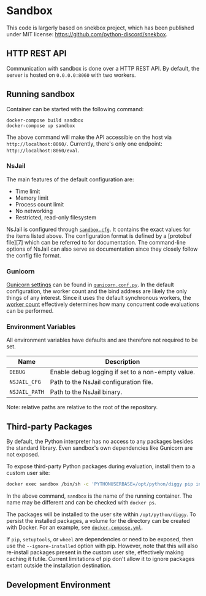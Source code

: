 # Sandbox

This code is largerly based on snekbox project, which has been published under MIT license: <https://github.com/python-discord/snekbox>.

## HTTP REST API

Communication with sandbox is done over a HTTP REST API. By default,
the server is hosted on `0.0.0.0:8060` with two workers.

## Running sandbox

Container can be started with the following command:

```
docker-compose build sandbox
docker-compose up sandbox
```

The above command will make the API accessible on the host via
`http://localhost:8060/`. Currently, there's only one endpoint:
`http://localhost:8060/eval`.

### NsJail

The main features of the default configuration are:

* Time limit
* Memory limit
* Process count limit
* No networking
* Restricted, read-only filesystem

NsJail is configured through [`sandbox.cfg`]. It contains the exact
values for the items listed above. The configuration format is defined
by a [protobuf file][7] which can be referred to for
documentation. The command-line options of NsJail can also serve as
documentation since they closely follow the config file format.

### Gunicorn

[Gunicorn settings] can be found in [`gunicorn.conf.py`]. In the
default configuration, the worker count and the bind address are
likely the only things of any interest. Since it uses the default
synchronous workers, the [worker count] effectively determines how
many concurrent code evaluations can be performed.

### Environment Variables

All environment variables have defaults and are therefore not required
to be set.

Name | Description
---- | -----------
`DEBUG` | Enable debug logging if set to a non-empty value.
`NSJAIL_CFG` | Path to the NsJail configuration file.
`NSJAIL_PATH` | Path to the NsJail binary.

Note: relative paths are relative to the root of the repository.

## Third-party Packages

By default, the Python interpreter has no access to any packages
besides the standard library. Even sandbox's own dependencies like
Gunicorn are not exposed.

To expose third-party Python packages during evaluation, install them
to a custom user site:

```sh
docker exec sandbox /bin/sh -c 'PYTHONUSERBASE=/opt/python/diggy pip install numpy'
```

In the above command, `sandbox` is the name of the running
container. The name may be different and can be checked with `docker
ps`.

The packages will be installed to the user site within
`/opt/python/diggy`. To persist the installed packages, a volume for
the directory can be created with Docker. For an example, see
[`docker-compose.yml`].

If `pip`, `setuptools`, or `wheel` are dependencies or need to be
exposed, then use the `--ignore-installed` option with pip. However,
note that this will also re-install packages present in the custom
user site, effectively making caching it futile. Current limitations
of pip don't allow it to ignore packages extant outside the
installation destination.

## Development Environment

[`gunicorn.conf.py`]: config/gunicorn.conf.py
[`sandbox.cfg`]: config/sandbox.cfg
[`docker-compose.yml`]: docker-compose.yml
[nsjail]: https://github.com/google/nsjail
[gunicorn]: https://gunicorn.org/
[gunicorn settings]: https://docs.gunicorn.org/en/latest/settings.html
[worker count]: https://docs.gunicorn.org/en/latest/design.html#how-many-workers
